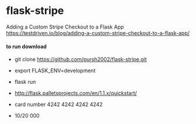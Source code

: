 # flask-stripe
Adding a Custom Stripe Checkout to a Flask App
https://testdriven.io/blog/adding-a-custom-stripe-checkout-to-a-flask-app/


#### to run download 
- git clone https://github.com/pursh2002/flask-stripe.git

- export FLASK_ENV=development
- flask run
- http://flask.palletsprojects.com/en/1.1.x/quickstart/

- card number 4242 4242 4242 4242 
- 10/20 000



